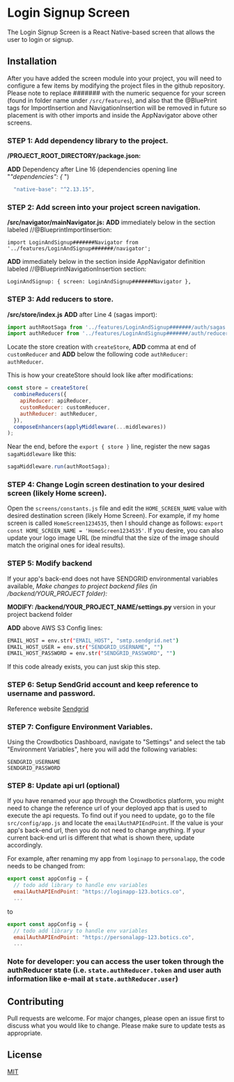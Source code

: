 # Login Signup Screen

The Login Signup Screen is a React Native-based screen that allows the user to login or signup.

## Installation

After you have added the screen module into your project, you will need to configure a few items by modifying the project files in the github repository. Please note to replace ####### with the numeric sequence for your screen (found in folder name under `/src/features`), and also that the @BluePrint tags for ImportInsertion and NavigationInsertion will be removed in future so placement is with other imports and inside the AppNavigator above other screens.

### STEP 1: Add dependency library to the project.

**/PROJECT_ROOT_DIRECTORY/package.json:**

**ADD** Dependency after Line 16 (dependencies opening line "_"dependencies": {_ ")

```js
  "native-base": "^2.13.15",
```

### STEP 2: Add screen into your project screen navigation.

**/src/navigator/mainNavigator.js:**
**ADD** immediately below in the section labeled //@BlueprintImportInsertion:

`import LoginAndSignup#######Navigator from '../features/LoginAndSignup#######/navigator';`

**ADD** immediately below in the section inside AppNavigator definition labeled //@BlueprintNavigationInsertion section:

`LoginAndSignup: { screen: LoginAndSignup#######Navigator },`

### STEP 3: Add reducers to store.

**/src/store/index.js**
**ADD** after Line 4 (sagas import):

```js
import authRootSaga from '../features/LoginAndSignup#######/auth/sagas';
import authReducer from '../features/LoginAndSignup#######/auth/reducers;
```

Locate the store creation with `createStore`, **ADD** comma at end of `customReducer` and **ADD** below the following code `authReducer: authReducer`.

This is how your createStore should look like after modifications:

```js
const store = createStore(
  combineReducers({
    apiReducer: apiReducer,
    customReducer: customReducer,
    authReducer: authReducer,
  }),
  composeEnhancers(applyMiddleware(...middlewares))
);
```

Near the end, before the `export { store }` line, register the new sagas `sagaMiddleware` like this:

```js
sagaMiddleware.run(authRootSaga);
```

### STEP 4: Change Login screen destination to your desired screen (likely Home screen).

Open the `screens/constants.js` file and edit the `HOME_SCREEN_NAME` value with desired destination screen (likely Home Screen). For example, if my home screen is called `HomeScreen1234535`, then I should change as follows: `export const HOME_SCREEN_NAME = 'HomeScreen1234535'`. If you desire, you can also update your logo image URL (be mindful that the size of the image should match the original ones for ideal results).

### STEP 5: Modify backend

If your app's back-end does not have SENDGRID environmental variables available, _Make changes to project backend files (in /backend/YOUR_PROJECT folder):_

**MODIFY: /backend/YOUR_PROJECT_NAME/settings.py** version in your project backend folder

**ADD** above AWS S3 Config lines:

```sh
EMAIL_HOST = env.str("EMAIL_HOST", "smtp.sendgrid.net")
EMAIL_HOST_USER = env.str("SENDGRID_USERNAME", "")
EMAIL_HOST_PASSWORD = env.str("SENDGRID_PASSWORD", "")
```

If this code already exists, you can just skip this step.

### STEP 6: Setup SendGrid account and keep reference to username and password.

Reference website [Sendgrid](https://wwww.sendgrid.com)

### STEP 7: Configure Environment Variables.

Using the Crowdbotics Dashboard, navigate to "Settings" and select the tab "Environment Variables", here you will add the following variables:

```
SENDGRID_USERNAME
SENDGRID_PASSWORD
```

### STEP 8: Update api url (optional)

If you have renamed your app through the Crowdbotics platform, you might need to change the reference url of your deployed app that is used to execute the api requests. To find out if you need to update, go to the file `src/config/app.js` and locate the `emailAuthAPIEndPoint`. If the value is your app's back-end url, then you do not need to change anything. If your current back-end url is different that what is shown there, update accordingly.

For example, after renaming my app from `loginapp` to `personalapp`, the code needs to be changed from:

```js
export const appConfig = {
  // todo add library to handle env variables
  emailAuthAPIEndPoint: "https://loginapp-123.botics.co",
  ...
```

to

```js
export const appConfig = {
  // todo add library to handle env variables
  emailAuthAPIEndPoint: "https://personalapp-123.botics.co",
  ...
```

### Note for developer: you can access the user token through the authReducer state (i.e. `state.authReducer.token` and user auth information like e-mail at `state.authReducer.user`)

## Contributing

Pull requests are welcome. For major changes, please open an issue first to discuss what you would like to change.
Please make sure to update tests as appropriate.

## License

[MIT](https://choosealicense.com/licenses/mit/)
